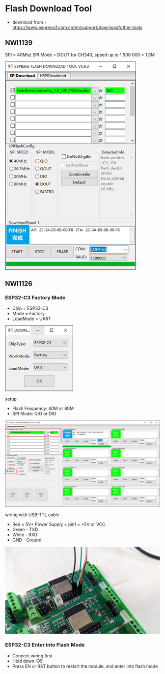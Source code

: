 
# Flash Download Tool

- download from - https://www.espressif.com.cn/en/support/download/other-tools

## NWI1139 

SPI = 40Mhz 
SPI Mode = DOUT
for CH340, speed up to 1 500 000 = 1.5M

![](11-51-17-17-04-2023.png)


## NWI1126 

### ESP32-C3 Factory Mode 

- Chip = ESP32-C3
- Mode = Factory
- LoadMode = UART


![](32-02-18-06-02-2023.png)

setup
- Flash Frequency: 40M or 80M 
- SPI Mode: QIO or DIO 


![](56-04-18-06-02-2023.png)

wiring with USB-TTL cable 
- Red = 5V+ Power Supply = pin1 = +5V or VCC
- Green - TXD
- White - RXD
- GND - Ground


![](36-05-18-06-02-2023.png)



### ESP32-C3 Enter into Flash Mode

- Connect wiring first 
- Hold down IO9 
- Press EN or RST button to restart the module, and enter into flash mode 
